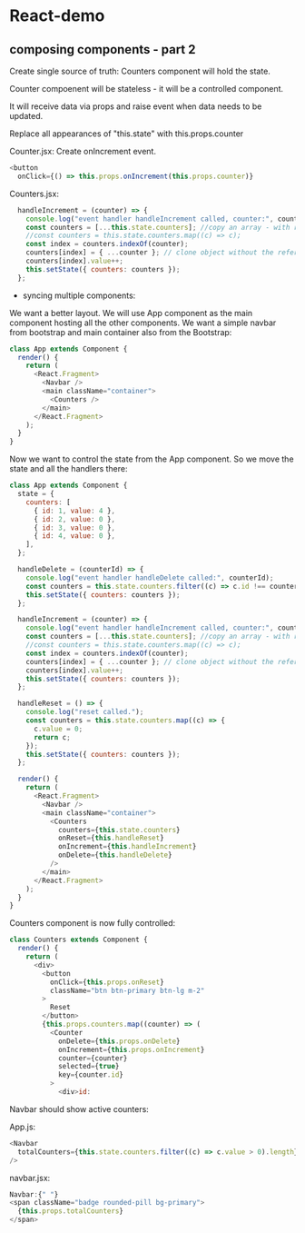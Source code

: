 # React-demo

## composing components - part 2

Create single source of truth: Counters component will hold the state. 

Counter compoenent will be stateless - it will be a controlled component. 

It will receive data via props and raise event when data needs to be updated.

Replace all appearances of "this.state" with this.props.counter

Counter.jsx:
Create onIncrement event.
```javascript
<button
  onClick={() => this.props.onIncrement(this.props.counter)}
```


Counters.jsx:
```javascript
  handleIncrement = (counter) => {
    console.log("event handler handleIncrement called, counter:", counter);
    const counters = [...this.state.counters]; //copy an array - with references
    //const counters = this.state.counters.map((c) => c);
    const index = counters.indexOf(counter);
    counters[index] = { ...counter }; // clone object without the reference, we dont want to directly change the state.
    counters[index].value++;
    this.setState({ counters: counters });
  };
```

- syncing multiple components:

We want a better layout. We will use App component as the main component hosting all the other components. We want a simple navbar from bootstrap and main container also from the Bootstrap:
```javascript
class App extends Component {
  render() {
    return (
      <React.Fragment>
        <Navbar />
        <main className="container">
          <Counters />
        </main>
      </React.Fragment>
    );
  }
}
```

Now we want to control the state from the App component. So we move the state and all the handlers there:
```javascript
class App extends Component {
  state = {
    counters: [
      { id: 1, value: 4 },
      { id: 2, value: 0 },
      { id: 3, value: 0 },
      { id: 4, value: 0 },
    ],
  };

  handleDelete = (counterId) => {
    console.log("event handler handleDelete called:", counterId);
    const counters = this.state.counters.filter((c) => c.id !== counterId);
    this.setState({ counters: counters });
  };

  handleIncrement = (counter) => {
    console.log("event handler handleIncrement called, counter:", counter);
    const counters = [...this.state.counters]; //copy an array - with references
    //const counters = this.state.counters.map((c) => c);
    const index = counters.indexOf(counter);
    counters[index] = { ...counter }; // clone object without the reference, we dont want to directly change the state.
    counters[index].value++;
    this.setState({ counters: counters });
  };

  handleReset = () => {
    console.log("reset called.");
    const counters = this.state.counters.map((c) => {
      c.value = 0;
      return c;
    });
    this.setState({ counters: counters });
  };

  render() {
    return (
      <React.Fragment>
        <Navbar />
        <main className="container">
          <Counters
            counters={this.state.counters}
            onReset={this.handleReset}
            onIncrement={this.handleIncrement}
            onDelete={this.handleDelete}
          />
        </main>
      </React.Fragment>
    );
  }
}
```

Counters component is now fully controlled:
```javascript
class Counters extends Component {
  render() {
    return (
      <div>
        <button
          onClick={this.props.onReset}
          className="btn btn-primary btn-lg m-2"
        >
          Reset
        </button>
        {this.props.counters.map((counter) => (
          <Counter
            onDelete={this.props.onDelete}
            onIncrement={this.props.onIncrement}
            counter={counter}
            selected={true}
            key={counter.id}
          >
            <div>id: 
```

Navbar should show active counters:

App.js:
```javascript
<Navbar
  totalCounters={this.state.counters.filter((c) => c.value > 0).length}
/>
```

navbar.jsx:
```javascript
Navbar:{" "}
<span className="badge rounded-pill bg-primary">
  {this.props.totalCounters}
</span>
```